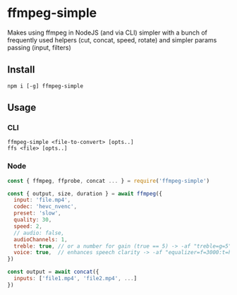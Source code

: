 # ffmpeg-simple

Makes using ffmpeg in NodeJS (and via CLI) simpler with a bunch of frequently used helpers (cut, concat, speed, rotate) and simpler params passing (input, filters)

## Install

```
npm i [-g] ffmpeg-simple
```

## Usage

### CLI

```
ffmpeg-simple <file-to-convert> [opts..]
ffs <file> [opts..]
```

### Node

```js
const { ffmpeg, ffprobe, concat ... } = require('ffmpeg-simple')
```
```js
const { output, size, duration } = await ffmpeg({
  input: 'file.mp4',
  codec: 'hevc_nvenc',
  preset: 'slow',
  quality: 30,
  speed: 2,
  // audio: false,
  audioChannels: 1,
  treble: true, // or a number for gain (true == 5) -> -af "treble=g=5"
  voice: true,  // enhances speech clarity -> -af "equalizer=f=3000:t=h:width=2000:g=4,highshelf=f=8000:g=3"
})
```
```js
const output = await concat({
  inputs: ['file1.mp4', 'file2.mp4', ...]
})
```
